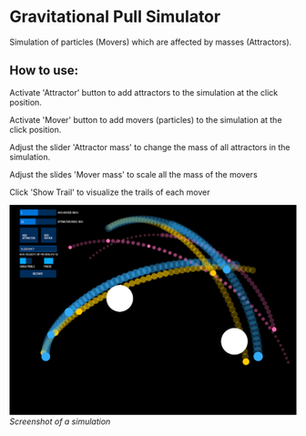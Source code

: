 # Gravitational Pull Simulator

Simulation of particles (Movers) which are affected by masses (Attractors). 

## How to use:

Activate 'Attractor' button to add attractors to the simulation at the click position.

Activate 'Mover' button to add movers (particles) to the simulation at the click position.

Adjust the slider 'Attractor mass' to change the mass of all attractors in the simulation.

Adjust the slides 'Mover mass' to scale all the mass of the movers

Click 'Show Trail' to visualize the trails of each mover

![alt text](https://github.com/estherwong777/Gravitational-Pull-Simulator/blob/master/images/demo.png "Simulation UI")
_Screenshot of a simulation_



